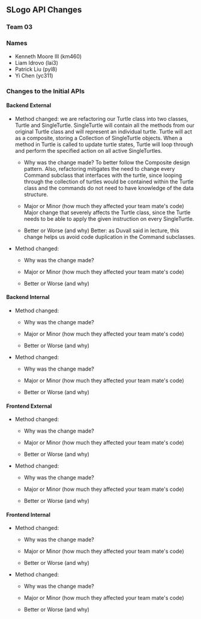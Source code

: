 ## SLogo API Changes
### Team 03
### Names
- Kenneth Moore III (km460)
- Liam Idrovo (lai3)
- Patrick Liu (pyl8)
- Yi Chen (yc311)


### Changes to the Initial APIs

#### Backend External

* Method changed: we are refactoring our Turtle class into two classes, Turtle and SingleTurtle. SingleTurtle will contain all the methods from our original Turtle class and will represent an individual turtle. Turtle will act as a composite, storing a Collection of SingleTurtle objects. When a method in Turtle is called to update turtle states, Turtle will loop through and perform the specified action on all active SingleTurtles.

    * Why was the change made?
      To better follow the Composite design pattern. Also, refactoring mitigates the need to change every Command subclass that interfaces with the turtle, since looping through the collection of turtles would be contained within the Turtle class and the commands do not need to have knowledge of the data structure.

    * Major or Minor (how much they affected your team mate's code)
      Major change that severely affects the Turtle class, since the Turtle needs to be able to apply the given instruction on every SingleTurtle.

    * Better or Worse (and why)
      Better: as Duvall said in lecture, this change helps us avoid code duplication in the Command subclasses.

* Method changed:

    * Why was the change made?

    * Major or Minor (how much they affected your team mate's code)

    * Better or Worse (and why)


#### Backend Internal

* Method changed:

    * Why was the change made?

    * Major or Minor (how much they affected your team mate's code)

    * Better or Worse (and why)


* Method changed:

    * Why was the change made?

    * Major or Minor (how much they affected your team mate's code)

    * Better or Worse (and why)


#### Frontend External

* Method changed:

    * Why was the change made?

    * Major or Minor (how much they affected your team mate's code)

    * Better or Worse (and why)


* Method changed:

    * Why was the change made?

    * Major or Minor (how much they affected your team mate's code)

    * Better or Worse (and why)


#### Frontend Internal

* Method changed:

    * Why was the change made?

    * Major or Minor (how much they affected your team mate's code)

    * Better or Worse (and why)


* Method changed:

    * Why was the change made?

    * Major or Minor (how much they affected your team mate's code)

    * Better or Worse (and why)

